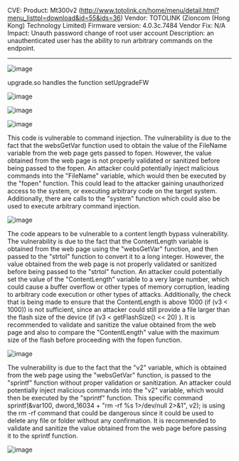 CVE: 
Product: Mt300v2 (http://www.totolink.cn/home/menu/detail.html?menu_listtpl=download&id=55&ids=36)
Vendor: TOTOLINK (Zioncom (Hong Kong) Technology Limited)
Firmware version: 4.0.3c.7484
Vendor Fix: N/A
Impact: Unauth password change of root user account
Description: an unauthenticated user has the ability to run arbitrary commands on the endpoint.     

----------


![image](https://github.com/user-attachments/assets/5f517659-649e-40e9-92ae-ff6f4d1c5a7f)


upgrade.so handles the function setUpgradeFW      

![image](https://github.com/user-attachments/assets/b9a0f56f-ecc8-4a52-96c4-b649a580d9be)

![image](https://github.com/user-attachments/assets/46ca445e-f68f-472d-a5ea-e373e46314ef)

![image](https://github.com/user-attachments/assets/7d6fff8a-fbc4-4ab0-879e-f9a5a977ca5d)


This code is vulnerable to command injection. The vulnerability is due to the fact that the websGetVar function used to obtain the value of the FileName variable from the web page gets passed to fopen. However, the value obtained from the web page is not properly validated or sanitized before being passed to the fopen. An attacker could potentially inject malicious commands into the "FileName" variable, which would then be executed by the "fopen" function. This could lead to the attacker gaining unauthorized access to the system, or executing arbitrary code on the target system. Additionally, there are calls to the "system" function which could also be used to execute arbitrary command injection.         

![image](https://github.com/user-attachments/assets/5c99b26b-7a3b-4405-90fc-fa5306b36dc7)

The code appears to be vulnerable to a content length bypass vulnerability. The vulnerability is due to the fact that the ContentLength variable is obtained from the web page using the "websGetVar" function, and then passed to the "strtol" function to convert it to a long integer. However, the value obtained from the web page is not properly validated or sanitized before being passed to the "strtol" function. An attacker could potentially set the value of the "ContentLength" variable to a very large number, which could cause a buffer overflow or other types of memory corruption, leading to arbitrary code execution or other types of attacks. Additionally, the check that is being made to ensure that the ContentLength is above 1000 (if (v3 < 1000)) is not sufficient, since an attacker could still provide a file larger than the flash size of the device (if (v3 < getFlashSize() << 20) ). It is recommended to validate and sanitize the value obtained from the web page and also to compare the "ContentLength" value with the maximum size of the flash before proceeding with the fopen function.                  

![image](https://github.com/user-attachments/assets/f74df859-0cd9-43bb-ba94-38d166e86c55)

The vulnerability is due to the fact that the "v2" variable, which is obtained from the web page using the "websGetVar" function, is passed to the "sprintf" function without proper validation or sanitization. An attacker could potentially inject malicious commands into the "v2" variable, which would then be executed by the "sprintf" function. This specific command sprintf(&var100, dword_16034 + "rm -rf %s 1>/dev/null 2>&1", v2); is using the rm -rf command that could be dangerous since it could be used to delete any file or folder without any confirmation. It is recommended to validate and sanitize the value obtained from the web page before passing it to the sprintf function.

![image](https://github.com/user-attachments/assets/6cccda7c-2e0f-48de-baea-d183656cffd1)

